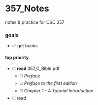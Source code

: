 # 357_Notes
notes &amp; practice for CSC 357

### goals
- :white_check_mark: get books
#### top priority
- :white_medium_square: **read** 357_C_Bible.pdf 
  - :white_medium_square: _Preface_
  - :white_medium_square: _Preface to the first edition_
  - :white_medium_square: _Chapter 1 - A Tutorial Introduction_
- :white_medium_square: read